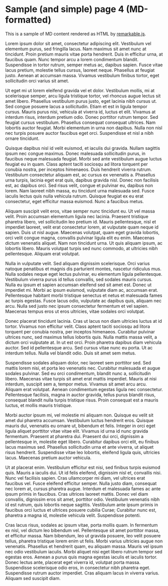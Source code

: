 # Sample (and simple) page 4 (MD-formatted)

This is a sample of MD content rendered as HTML by [remarkable.js](https://github.com/jonschlinkert/remarkable).

Lorem ipsum dolor sit amet, consectetur adipiscing elit. Vestibulum vel elementum purus, sed fringilla lacus. Nam maximus sit amet nunc at tincidunt. Proin pretium mauris vitae porta hendrerit. Duis in efficitur urna, at faucibus quam. Nunc tempor arcu a lorem condimentum blandit. Suspendisse in tortor rutrum, semper metus ac, dapibus sapien. Fusce vitae lacus pretium, molestie tellus cursus, laoreet neque. Phasellus at feugiat justo. Aenean at accumsan massa. Vivamus vestibulum finibus tortor, eget sollicitudin orci varius sit amet.

Ut eget mi ut lorem eleifend gravida vel et dolor. Vestibulum mollis, mi at scelerisque semper, arcu ligula tristique tortor, vel rhoncus augue lectus sit amet libero. Phasellus vestibulum purus justo, eget lacinia nibh cursus ut. Sed congue posuere lacus a sollicitudin. Etiam et est in ligula tempor cursus. Mauris purus nisi, vehicula at viverra id, luctus et elit. Vivamus at interdum risus, interdum pretium odio. Donec porttitor rutrum tempor. Sed feugiat cursus vestibulum. Phasellus consequat consequat ultrices. Nam lobortis auctor feugiat. Morbi elementum in urna non dapibus. Nulla non nisl nec turpis posuere auctor faucibus eget orci. Suspendisse et nisl a nibh ornare tincidunt.

Quisque dapibus nisl id velit euismod, et iaculis dui gravida. Nullam sagittis ipsum nec congue maximus. Donec malesuada sollicitudin purus, in faucibus neque malesuada feugiat. Morbi sed ante vestibulum augue luctus feugiat eu in quam. Class aptent taciti sociosqu ad litora torquent per conubia nostra, per inceptos himenaeos. Duis hendrerit viverra rutrum. Vestibulum consectetur aliquam est, ac cursus ex venenatis a. Phasellus urna turpis, lacinia eget erat quis, dapibus gravida nisl. Donec non facilisis est, ac dapibus orci. Sed risus velit, congue et pulvinar eu, dapibus non lorem. Nam laoreet nibh massa, eu tincidunt urna malesuada sed. Fusce iaculis lectus quis nulla vehicula rutrum. Quisque feugiat ex eu erat consectetur, eget efficitur massa euismod. Nunc a faucibus metus.

Aliquam suscipit velit eros, vitae semper nunc tincidunt eu. Ut vel massa velit. Proin accumsan elementum ligula nec lacinia. Praesent tristique pharetra libero, vel sollicitudin leo pretium id. Mauris pellentesque, nisl et imperdiet laoreet, velit erat consectetur lorem, at vulputate quam neque id sapien. Duis ut nisl augue. Maecenas volutpat, quam eget gravida lobortis, orci velit congue magna, convallis pulvinar ligula elit eu enim. Maecenas dictum venenatis aliquet. Nam non tincidunt urna. Ut quis aliquam ipsum, ac lobortis libero. Mauris volutpat turpis sed nunc commodo, at ultricies nibh pellentesque. Aliquam erat volutpat.

Nulla in vulputate velit. Sed aliquam dignissim scelerisque. Orci varius natoque penatibus et magnis dis parturient montes, nascetur ridiculus mus. Nulla sodales neque eget lectus pulvinar, eu elementum ligula pellentesque. Vestibulum viverra purus id tellus convallis, sed sodales mauris cursus. Nulla eu ipsum et sapien accumsan eleifend sed sit amet est. Donec ut imperdiet mi. Morbi ac ipsum euismod, vulputate diam ac, accumsan erat. Pellentesque habitant morbi tristique senectus et netus et malesuada fames ac turpis egestas. Fusce lacus odio, vulputate ac dapibus quis, aliquam nec arcu. Nulla sed justo nec ipsum consectetur fermentum et vel sapien. Maecenas tempus eros ut eros ultricies, vitae sodales orci volutpat.

Donec placerat tincidunt lacinia. Cras ut lacus non diam ultricies luctus at id tortor. Vivamus non efficitur velit. Class aptent taciti sociosqu ad litora torquent per conubia nostra, per inceptos himenaeos. Curabitur pulvinar ultrices nunc, sed maximus tellus lobortis quis. Nulla mattis massa velit, a dictum orci vulputate at. In ut est orci. Proin pharetra dapibus diam vehicula auctor. Sed id pellentesque arcu. Sed cursus vitae nunc eu porta. Ut ac interdum tellus. Nulla vel blandit odio. Duis sit amet sem metus.

Suspendisse sodales aliquam dolor, nec laoreet sem porttitor sed. Sed mattis lorem nisi, et porta leo venenatis nec. Curabitur malesuada et augue sodales pulvinar. Sed eu orci condimentum, blandit nunc a, sollicitudin libero. Maecenas vitae turpis sit amet erat mattis imperdiet. Mauris at nisi interdum, suscipit sem a, tempor metus. Vivamus sit amet arcu arcu. Aliquam erat volutpat. Aenean condimentum egestas ligula nec consectetur. Pellentesque facilisis, magna in auctor gravida, tellus purus blandit risus, consequat blandit nulla turpis tristique risus. Proin consequat est a mauris luctus, et mollis mauris tristique.

Morbi auctor ipsum mi, vel molestie mi aliquam non. Quisque eu velit sit amet dui pharetra accumsan. Vestibulum luctus hendrerit eros. Quisque mauris dui, venenatis eu ornare ut, bibendum et felis. Integer in orci eget ligula aliquet porttitor vitae vitae elit. Vivamus id urna id nunc gravida fermentum. Praesent at pharetra dui. Praesent dui orci, dignissim a pellentesque in, molestie eget libero. Curabitur dapibus orci elit, eu finibus lacus maximus sed. Phasellus sollicitudin urna et ante viverra, ut aliquet risus hendrerit. Suspendisse vitae leo lobortis, eleifend ligula quis, ultricies lacus. Maecenas pretium auctor vehicula.

Ut at placerat enim. Vestibulum efficitur est nisi, sed finibus turpis euismod quis. Mauris a iaculis dui. Ut id felis eleifend, dignissim nisl et, convallis nisi. Nunc vel facilisis sapien. Cras ullamcorper mi diam, vel ultrices erat faucibus vel. Fusce eleifend efficitur semper. Nulla justo diam, consequat nec lorem at, cursus pharetra augue. Interdum et malesuada fames ac ante ipsum primis in faucibus. Cras ultrices laoreet mattis. Donec vel diam convallis, dignissim eros sit amet, porttitor odio. Vestibulum venenatis nibh id est rutrum, quis lobortis neque sagittis. Vestibulum ante ipsum primis in faucibus orci luctus et ultrices posuere cubilia Curae; Curabitur nunc est, pharetra a magna id, molestie vehicula velit. Suspendisse potenti.

Cras lacus risus, sodales ac ipsum vitae, porta mollis quam. In fermentum ex nisl, vel dictum leo bibendum vel. Pellentesque sit amet porttitor massa, et efficitur massa. Nam bibendum, leo ut gravida posuere, leo velit posuere tellus, pharetra tristique lorem enim ut felis. Morbi varius ultricies augue non venenatis. Phasellus et hendrerit quam, eu aliquam massa. Mauris vel ipsum nec odio vestibulum iaculis. Morbi aliquet nisi eget libero rutrum tempor sed egestas eros. Aenean a purus quis magna egestas iaculis et iaculis tortor. Donec lectus ante, placerat eget viverra id, volutpat porta massa. Suspendisse scelerisque odio eros, in consectetur nibh pharetra eget. Suspendisse rutrum auctor imperdiet. Cras aliquam lacus in viverra varius. Aliquam sed suscipit diam.
